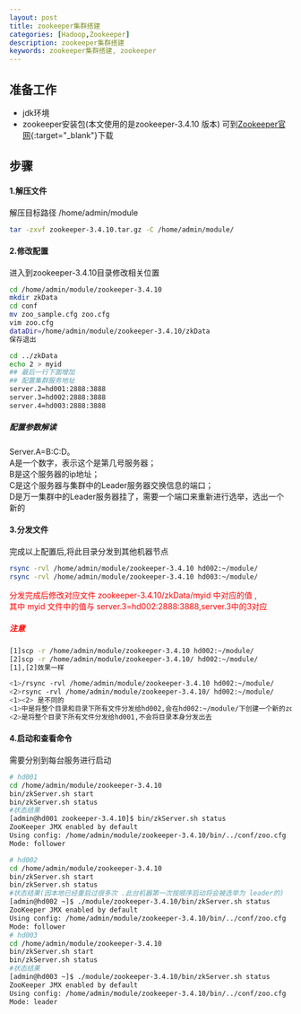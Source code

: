 ```yaml
---
layout: post
title: zookeeper集群搭建
categories: [Hadoop,Zookeeper]
description: zookeeper集群搭建
keywords: zookeeper集群搭建, zookeeper
---
```


## 准备工作
* jdk环境
* zookeeper安装包(本文使用的是zookeeper-3.4.10 版本) 可到[Zookeeper官网](http://zookeeper.apache.org/releases.html){:target="_blank"}下载

## 步骤
#### 1.解压文件
解压目标路径 /home/admin/module
``` bash 
tar -zxvf zookeeper-3.4.10.tar.gz -C /home/admin/module/
```

#### 2.修改配置
进入到zookeeper-3.4.10目录修改相关位置
``` bash
cd /home/admin/module/zookeeper-3.4.10
mkdir zkData
cd conf
mv zoo_sample.cfg zoo.cfg
vim zoo.cfg
dataDir=/home/admin/module/zookeeper-3.4.10/zkData
保存退出

cd ../zkData
echo 2 > myid
## 最后一行下面增加
## 配置集群服务地址
server.2=hd001:2888:3888
server.3=hd002:2888:3888
server.4=hd003:2888:3888

```
##### 配置参数解读
Server.A=B:C:D。 <br>
A是一个数字，表示这个是第几号服务器； <br>
B是这个服务器的ip地址； <br>
C是这个服务器与集群中的Leader服务器交换信息的端口； <br>
D是万一集群中的Leader服务器挂了，需要一个端口来重新进行选举，选出一个新的 <br>

#### 3.分发文件
完成以上配置后,将此目录分发到其他机器节点
``` bash
rsync -rvl /home/admin/module/zookeeper-3.4.10 hd002:~/module/
rsync -rvl /home/admin/module/zookeeper-3.4.10 hd003:~/module/
```
<font color="red">分发完成后修改对应文件 zookeeper-3.4.10/zkData/myid 中对应的值 ,<br>
其中 myid 文件中的值与 server.3=hd002:2888:3888,server.3中的3对应
</font>


##### <font color="red"> 注意</font> 
``` bash 
[1]scp -r /home/admin/module/zookeeper-3.4.10 hd002:~/module/
[2]scp -r /home/admin/module/zookeeper-3.4.10/ hd002:~/module/
[1],[2]效果一样

<1>/rsync -rvl /home/admin/module/zookeeper-3.4.10 hd002:~/module/
<2>rsync -rvl /home/admin/module/zookeeper-3.4.10/ hd002:~/module/
<1><2> 是不同的
<1>中是将整个目录和目录下所有文件分发给hd002,会在hd002:~/module/下创建一个新的zookeeper-3.4.10目录并将文件同步过去
<2>是将整个目录下所有文件分发给hd001,不会将目录本身分发出去

```


#### 4.启动和查看命令
需要分别到每台服务进行启动
``` bash
# hd001
cd /home/admin/module/zookeeper-3.4.10
bin/zkServer.sh start
bin/zkServer.sh status
#状态结果
[admin@hd001 zookeeper-3.4.10]$ bin/zkServer.sh status
ZooKeeper JMX enabled by default
Using config: /home/admin/module/zookeeper-3.4.10/bin/../conf/zoo.cfg
Mode: follower

# hd002
cd /home/admin/module/zookeeper-3.4.10
bin/zkServer.sh start
bin/zkServer.sh status
#状态结果(因本地已经重启过很多次 .此台机器第一次按顺序启动将会被选举为 leader的)
[admin@hd002 ~]$ ./module/zookeeper-3.4.10/bin/zkServer.sh status
ZooKeeper JMX enabled by default
Using config: /home/admin/module/zookeeper-3.4.10/bin/../conf/zoo.cfg
Mode: follower
# hd003
cd /home/admin/module/zookeeper-3.4.10
bin/zkServer.sh start
bin/zkServer.sh status
#状态结果
[admin@hd003 ~]$ ./module/zookeeper-3.4.10/bin/zkServer.sh status
ZooKeeper JMX enabled by default
Using config: /home/admin/module/zookeeper-3.4.10/bin/../conf/zoo.cfg
Mode: leader
```
